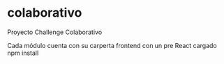 # colaborativo
Proyecto Challenge Colaborativo

Cada módulo cuenta con su carperta frontend con un pre React cargado
npm install
